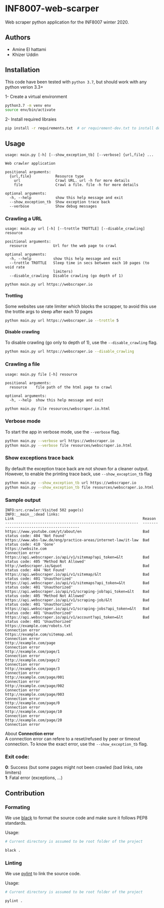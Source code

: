 # INF8007-web-scarper

Web scraper python application for the INF8007 winter 2020.


## Authors
- Amine El hattami
- Khizer Uddin

## Installation

This code have been tested with `python 3.7`, but should work with any python verion 3.3+

1- Create a virtual environment
```sh
python3.7 -m venv env
source env/bin/activate
```

2- Install required libraies

```sh
pip install -r requirements.txt  # or requirement-dev.txt to install dev libraries
```


## Usage

```
usage: main.py [-h] [--show_exception_tb] [--verbose] {url,file} ...

Web crawler application

positional arguments:
  {url,file}           Resource type
    url                Crawl URL. url -h for more details
    file               Crawl a file. file -h for more details

optional arguments:
  -h, --help           show this help message and exit
  --show_exception_tb  Show exception trace back
  --verbose            Show debug messages
```

### Crawling a URL
```
usage: main.py url [-h] [--trottle TROTTLE] [--disable_crawling] resource

positional arguments:
  resource            Url for the web page to crawl

optional arguments:
  -h, --help          show this help message and exit
  --trottle TROTTLE   Sleep time in secs between each 10 pages (to void rate
                      limiters)
  --disable_crawling  Disable crawling (go depth of 1)
```

```sh
python main.py url https://webscraper.io
```

#### Trottling
Some websites use rate limiter which blocks the scrapper, to avoid this use the trottle args to sleep after each 10
pages

```sh
python main.py url https://webscraper.io --trottle 5
```

#### Disable crawling
To disable crawling (go only to depth of 1), use the `--disable_crawling` flag.

```sh
python main.py url https://webscraper.io --disable_crawling
```

### Crawling a file 
```
usage: main.py file [-h] resource

positional arguments:
  resource    file path of the html page to crawl

optional arguments:
  -h, --help  show this help message and exit
```

```sh
python main.py file resources/webscraper.io.html
```

### Verbose mode
To start the app in verbose mode, use the `--verbose` flag. 

```sh
python main.py --verbose url https://webscraper.io 
python main.py --verbose file resources/webscraper.io.html
```

### Show exceptions trace back 
By default the exception trace back are not shown for a cleaner output. However, to enable the 
printing trace back, use `--show_exception_tb` flag 

```sh
python main.py --show_exception_tb url https://webscraper.io 
python main.py --show_exception_tb file resources/webscraper.io.html
```


### Sample output
```
INFO:src.crawler:Visited 502 page(s)
INFO:__main__:dead links:
Link                                                           Reason
-------------------------------------------------------------  -----------------------------------------
https://www.youtube.com/yt/about/en                            Bad status code: 404 'Not Found'
https://www.wbs-law.de/eng/practice-areas/internet-law/it-law  Bad status code: 410 'Gone'
https://website.com                                            Connection error
https://api.webscraper.io/api/v1/sitemap?api_token=&lt         Bad status code: 405 'Method Not Allowed'
http://webscraper.io/&quot                                     Bad status code: 404 'Not Found'
https://api.webscraper.io/api/v1/sitemap/&lt                   Bad status code: 401 'Unauthorized'
https://api.webscraper.io/api/v1/sitemaps?api_token=&lt        Bad status code: 401 'Unauthorized'
https://api.webscraper.io/api/v1/scraping-job?api_token=&lt    Bad status code: 405 'Method Not Allowed'
https://api.webscraper.io/api/v1/scraping-job/&lt              Bad status code: 401 'Unauthorized'
https://api.webscraper.io/api/v1/scraping-jobs?api_token=&lt   Bad status code: 401 'Unauthorized'
https://api.webscraper.io/api/v1/account?api_token=&lt         Bad status code: 401 'Unauthorized'
https://example.com/robots.txt                                 Connection error
https://example.com/sitemap.xml                                Connection error
http://example.com/page                                        Connection error
http://example.com/page/1                                      Connection error
http://example.com/page/2                                      Connection error
http://example.com/page/3                                      Connection error
http://example.com/page/001                                    Connection error
http://example.com/page/002                                    Connection error
http://example.com/page/003                                    Connection error
http://example.com/page/0                                      Connection error
http://example.com/page/10                                     Connection error
http://example.com/page/20                                     Connection error
```

About **Connection error**</br>
A connection error can refere to a reset/refused by peer or timeout connection. To know the exact error, use the `--show_exception_tb` flag.

### Exit code:
**0**: Success (but some pages might not been crawled (bad links, rate limiters)</br>
**1**: Fatal error (exceptions, ...)


## Contribution

### Formating

We use [black](https://github.com/psf/black) to format the source code and make sure it follows PEP8 standards.

Usage:

```bash
# Current directory is assumed to be root folder of the project

black .
```

### Linting

We use [pylint](https://www.pylint.org) to link the source code.

Usage:

```bash
# Current directory is assumed to be root folder of the project

pylint .
```

